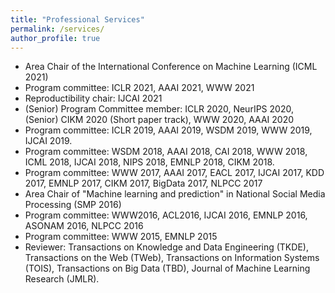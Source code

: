 ```yaml
---
title: "Professional Services"
permalink: /services/
author_profile: true
---
```

* Area Chair of the International Conference on Machine Learning (ICML 2021)
* Program committee: ICLR 2021, AAAI 2021, WWW 2021
* Reproductibility chair: IJCAI 2021
* (Senior) Program Committee member: ICLR 2020, NeurIPS 2020, (Senior) CIKM 2020 (Short paper track), WWW 2020, AAAI 2020
* Program committee: ICLR 2019, AAAI 2019, WSDM 2019, WWW 2019, IJCAI 2019.
* Program committee: WSDM 2018, AAAI 2018, CAI 2018, WWW 2018, ICML 2018, IJCAI 2018, NIPS 2018, EMNLP 2018, CIKM 2018.
* Program committee: WWW 2017, AAAI 2017, EACL 2017, IJCAI 2017, KDD 2017, EMNLP 2017, CIKM 2017, BigData 2017, NLPCC 2017
* Area Chair of "Machine learning and prediction" in National Social Media Processing (SMP 2016)
* Program committee: WWW2016, ACL2016, IJCAI 2016, EMNLP 2016, ASONAM 2016, NLPCC 2016
* Program committee:  WWW 2015, EMNLP 2015
* Reviewer: Transactions on Knowledge and Data Engineering (TKDE), Transactions on the Web (TWeb), Transactions on Information Systems (TOIS), Transactions on Big Data (TBD), Journal of Machine Learning Research (JMLR).
